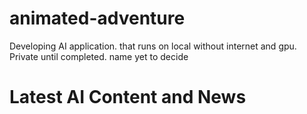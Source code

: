 # animated-adventure
Developing AI application. that runs on local without internet and gpu. Private until completed. name yet to decide

# Latest AI Content and News

<!-- AI-CONTENT-LIST:START -->

<!-- AI-CONTENT-LIST:END -->

<!-- MEDIUM-CONTENT-LIST:START -->
<!-- MEDIUM-CONTENT-LIST:END -->